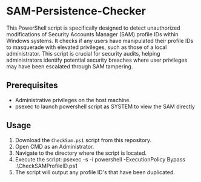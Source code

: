 # SAM-Persistence-Checker

This PowerShell script is specifically designed to detect unauthorized modifications of Security Accounts Manager (SAM) profile IDs within Windows systems. It checks if any users have manipulated their profile IDs to masquerade with elevated privileges, such as those of a local administrator. This script is crucial for security audits, helping administrators identify potential security breaches where user privileges may have been escalated through SAM tampering.

## Prerequisites

- Administrative privileges on the host machine.
- psexec to launch powershell script as SYSTEM to view the SAM directly

## Usage

1. Download the `CheckSam.ps1` script from this repository.
2. Open CMD as an Administrator.
3. Navigate to the directory where the script is located.
4. Execute the script:
   psexec -s -i powershell -ExecutionPolicy Bypass .\CheckSAMProfileID.ps1
5. The script will output any profile ID's that have been duplicated.
